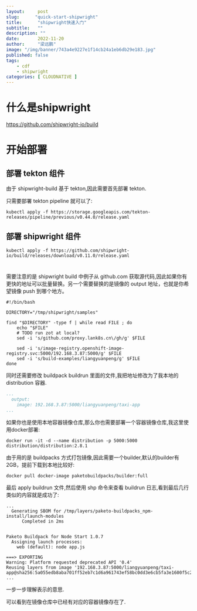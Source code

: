 ```yaml
---
layout:     post 
slug:      "quick-start-shipwright"
title:      "shipwright快速入门"
subtitle:   ""
description: ""
date:       2022-11-20
author:     "梁远鹏"
image: "/img/banner/743a4e9227e1f14cb24a1eb6db29e183.jpg"
published: false
tags:
    - cdf
    - shipwright
categories: [ CLOUDNATIVE ]
---    
```


# 什么是shipwright

https://github.com/shipwright-io/build

# 开始部署

## 部署 tekton 组件

由于 shipwright-build 基于 tekton,因此需要首先部署 tekton.

只需要部署 tekton pipeline 就可以了:

```shell
kubectl apply -f https://storage.googleapis.com/tekton-releases/pipeline/previous/v0.44.0/release.yaml
```


## 部署 shipwright 组件

```shell
kubectl apply -f https://github.com/shipwright-io/build/releases/download/v0.11.0/release.yaml
```

# 

需要注意的是 shipwright build 中例子从 github.com 获取源代码,因此如果你有更快的地址可以批量替换。另一个需要替换的是镜像的 output 地址，也就是你希望镜像 push 到哪个地方。


```shell
#!/bin/bash

DIRECTORY="/tmp/shipwright/samples"

find "$DIRECTORY" -type f | while read FILE ; do
    echo "$FILE"
    # TODO run zot at local?
    sed -i 's/github.com/proxy.lank8s.cn\/gh/g' $FILE

    sed -i 's/image-registry.openshift-image-registry.svc:5000/192.168.3.87:5000/g' $FILE
    sed -i 's/build-examples/liangyuanpeng/g' $FILE
done
```

同时还需要修改 buildpack buildrun 里面的文件,我把地址修改为了我本地的 distribution 容器.

```yaml
...
  output:
    image: 192.168.3.87:5000/liangyuanpeng/taxi-app
...
```

如果你也是使用本地容器镜像仓库,那么你也需要部署一个容器镜像仓库,我这里使用docker部署:

```shell
docker run -it -d --name distribution -p 5000:5000 distribution/distribution:2.8.1
```

由于用的是 buildpacks 方式打包镜像,因此需要一个builder,默认的builder有2GB，提前下载到本地比较好:

```
docker pull docker-image paketobuildpacks/builder:full
```


最后 apply buildrun 文件,然后使用 shp 命令来查看 buildrun 日志,看到最后几行类似的内容就是成功了:
```shell
...
  Generating SBOM for /tmp/layers/paketo-buildpacks_npm-install/launch-modules
      Completed in 2ms


Paketo Buildpack for Node Start 1.0.7
  Assigning launch processes:
    web (default): node app.js

===> EXPORTING
Warning: Platform requested deprecated API '0.4'
Reusing layers from image '192.168.3.87:5000/liangyuanpeng/taxi-app@sha256:5a055edb8aba701ff52eb7c1d6a961743ef58bc0dd3e6cb5fa3e1600f5c2c5f8'
...
```

一步一步理解表示的意思.

可以看到在镜像仓库中已经有对应的容器镜像存在了.